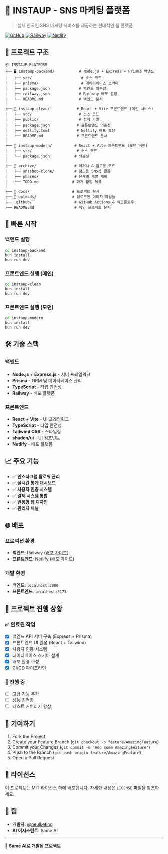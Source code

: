 # 🚀 INSTAUP - SNS 마케팅 플랫폼
> 실제 한국인 SNS 마케팅 서비스를 제공하는 현대적인 웹 플랫폼

[![GitHub](https://img.shields.io/badge/GitHub-Repository-blue)](https://github.com/neulketing/instaup-platform)
[![Railway](https://img.shields.io/badge/Railway-Backend-success)](https://railway.app)
[![Netlify](https://img.shields.io/badge/Netlify-Frontend-brightgreen)](https://netlify.app)

## 📁 프로젝트 구조

```
📦 INSTAUP-PLATFORM
├── 🖥️ instaup-backend/           # Node.js + Express + Prisma 백엔드
│   ├── src/                      # 소스 코드
│   ├── prisma/                   # 데이터베이스 스키마
│   ├── package.json             # 백엔드 의존성
│   ├── railway.json             # Railway 배포 설정
│   └── README.md                # 백엔드 문서
│
├── 🎨 instaup-clean/            # React + Vite 프론트엔드 (메인 서비스)
│   ├── src/                     # 소스 코드
│   ├── public/                  # 정적 파일
│   ├── package.json            # 프론트엔드 의존성
│   ├── netlify.toml            # Netlify 배포 설정
│   └── README.md               # 프론트엔드 문서
│
├── 🎨 instaup-modern/          # React + Vite 프론트엔드 (모던 버전)
│   ├── src/                    # 소스 코드
│   └── package.json           # 의존성
│
├── 📁 archive/                 # 레거시 & 참고용 코드
│   ├── snsshop-clone/         # 참조용 SNS샵 클론
│   ├── phases/                # 단계별 개발 계획
│   └── TODO.md               # 과거 할일 목록
│
├── 📁 docs/                   # 프로젝트 문서
├── 🎯 uploads/                # 업로드된 이미지 파일들
├── .github/                   # GitHub Actions & 워크플로우
└── README.md                  # 메인 프로젝트 문서
```

## 🚀 빠른 시작

### 백엔드 실행
```bash
cd instaup-backend
bun install
bun run dev
```

### 프론트엔드 실행 (메인)
```bash
cd instaup-clean
bun install
bun run dev
```

### 프론트엔드 실행 (모던)
```bash
cd instaup-modern
bun install
bun run dev
```

## 🛠️ 기술 스택

### 백엔드
- **Node.js** + **Express.js** - 서버 프레임워크
- **Prisma** - ORM 및 데이터베이스 관리
- **TypeScript** - 타입 안전성
- **Railway** - 배포 플랫폼

### 프론트엔드
- **React** + **Vite** - UI 프레임워크
- **TypeScript** - 타입 안전성
- **Tailwind CSS** - 스타일링
- **shadcn/ui** - UI 컴포넌트
- **Netlify** - 배포 플랫폼

## 📈 주요 기능

- ✅ **인스타그램 팔로워 관리**
- ✅ **실시간 통계 대시보드**
- ✅ **사용자 인증 시스템**
- ✅ **결제 시스템 통합**
- ✅ **반응형 웹 디자인**
- ✅ **관리자 패널**

## 🌐 배포

### 프로덕션 환경
- **백엔드**: Railway ([배포 가이드](./instaup-backend/RAILWAY_DEPLOY_GUIDE.md))
- **프론트엔드**: Netlify ([배포 가이드](./instaup-clean/DEPLOYMENT_GUIDE.md))

### 개발 환경
- **백엔드**: `localhost:3000`
- **프론트엔드**: `localhost:5173`

## 📝 프로젝트 진행 상황

### ✅ 완료된 작업
- [x] 백엔드 API 서버 구축 (Express + Prisma)
- [x] 프론트엔드 UI 완성 (React + Tailwind)
- [x] 사용자 인증 시스템
- [x] 데이터베이스 스키마 설계
- [x] 배포 환경 구성
- [x] CI/CD 파이프라인

### 🔄 진행 중
- [ ] 고급 기능 추가
- [ ] 성능 최적화
- [ ] 테스트 커버리지 향상

## 🤝 기여하기

1. Fork the Project
2. Create your Feature Branch (`git checkout -b feature/AmazingFeature`)
3. Commit your Changes (`git commit -m 'Add some AmazingFeature'`)
4. Push to the Branch (`git push origin feature/AmazingFeature`)
5. Open a Pull Request

## 📄 라이선스

이 프로젝트는 MIT 라이선스 하에 배포됩니다. 자세한 내용은 `LICENSE` 파일을 참조하세요.

## 👥 팀

- **개발자**: [@neulketing](https://github.com/neulketing)
- **AI 어시스턴트**: Same AI

---

**🚀 Same AI로 개발된 프로젝트**
